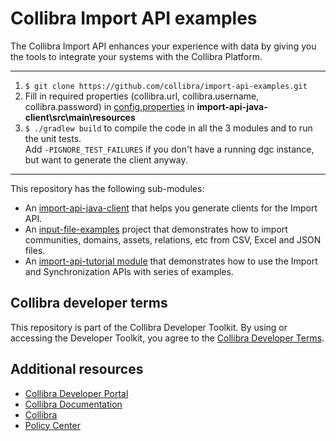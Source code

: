 # Collibra Import API examples

The Collibra Import API enhances your experience with data by giving you the tools to integrate your systems with the
Collibra Platform.
___
1. `$ git clone https://github.com/collibra/import-api-examples.git`
2. Fill in required properties (collibra.url, collibra.username, collibra.password) in [config.properties](import-api-java-client/src/main/resources/config.properties) in **import-api-java-client\src\main\resources**
3. `$ ./gradlew build` to compile the code in all the 3 modules and to run the unit tests.<br/>Add `-PIGNORE_TEST_FAILURES` if you don't have a running dgc instance, but want to generate the client anyway.
___

This repository has the following sub-modules:

- An [import-api-java-client](import-api-java-client/README.md) that helps you generate clients for the Import API.
- An [input-file-examples](input-file-examples/README.md) project that demonstrates how to import communities, domains,
  assets, relations, etc from CSV, Excel and JSON files.
- An [import-api-tutorial module](import-api-tutorial/README.md) that demonstrates how to use the Import and
  Synchronization APIs with series of examples.

## Collibra developer terms

This repository is part of the Collibra Developer Toolkit. By using or accessing the Developer Toolkit, you agree to
the [Collibra Developer Terms](https://www.collibra.com/developer-terms).

<a name="resources"></a>

## Additional resources

- [Collibra Developer Portal](https://developer.collibra.com/)
- [Collibra Documentation](https://community.collibra.com/documentation/)
- [Collibra](https://www.collibra.com/)
- [Policy Center](https://www.collibra.com/policies/)

